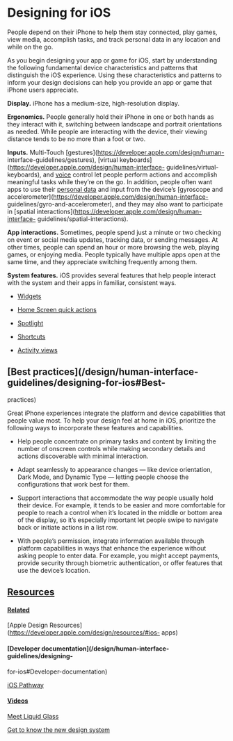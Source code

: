 # Designing for iOS

People depend on their iPhone to help them stay connected, play games, view
media, accomplish tasks, and track personal data in any location and while on
the go.

As you begin designing your app or game for iOS, start by understanding the
following fundamental device characteristics and patterns that distinguish the
iOS experience. Using these characteristics and patterns to inform your design
decisions can help you provide an app or game that iPhone users appreciate.

**Display.** iPhone has a medium-size, high-resolution display.

**Ergonomics.** People generally hold their iPhone in one or both hands as
they interact with it, switching between landscape and portrait orientations
as needed. While people are interacting with the device, their viewing
distance tends to be no more than a foot or two.

**Inputs.** Multi-Touch [gestures](https://developer.apple.com/design/human-
interface-guidelines/gestures), [virtual
keyboards](https://developer.apple.com/design/human-interface-
guidelines/virtual-keyboards), and
[voice](https://developer.apple.com/design/human-interface-guidelines/siri)
control let people perform actions and accomplish meaningful tasks while
they’re on the go. In addition, people often want apps to use their [personal
data](https://developer.apple.com/design/human-interface-guidelines/privacy)
and input from the device’s [gyroscope and
accelerometer](https://developer.apple.com/design/human-interface-
guidelines/gyro-and-accelerometer), and they may also want to participate in
[spatial interactions](https://developer.apple.com/design/human-interface-
guidelines/spatial-interactions).

**App interactions.** Sometimes, people spend just a minute or two checking on
event or social media updates, tracking data, or sending messages. At other
times, people can spend an hour or more browsing the web, playing games, or
enjoying media. People typically have multiple apps open at the same time, and
they appreciate switching frequently among them.

**System features.** iOS provides several features that help people interact
with the system and their apps in familiar, consistent ways.

  * [Widgets](/design/human-interface-guidelines/widgets)

  * [Home Screen quick actions](/design/human-interface-guidelines/home-screen-quick-actions)

  * [Spotlight](https://developer.apple.com/design/human-interface-guidelines/searching)

  * [Shortcuts](https://developer.apple.com/design/human-interface-guidelines/siri#Shortcuts-and-suggestions)

  * [Activity views](/design/human-interface-guidelines/activity-views)

## [Best practices](/design/human-interface-guidelines/designing-for-ios#Best-
practices)

Great iPhone experiences integrate the platform and device capabilities that
people value most. To help your design feel at home in iOS, prioritize the
following ways to incorporate these features and capabilities.

  * Help people concentrate on primary tasks and content by limiting the number of onscreen controls while making secondary details and actions discoverable with minimal interaction.

  * Adapt seamlessly to appearance changes — like device orientation, Dark Mode, and Dynamic Type — letting people choose the configurations that work best for them.

  * Support interactions that accommodate the way people usually hold their device. For example, it tends to be easier and more comfortable for people to reach a control when it’s located in the middle or bottom area of the display, so it’s especially important let people swipe to navigate back or initiate actions in a list row.

  * With people’s permission, integrate information available through platform capabilities in ways that enhance the experience without asking people to enter data. For example, you might accept payments, provide security through biometric authentication, or offer features that use the device’s location.

## [Resources](/design/human-interface-guidelines/designing-for-ios#Resources)

#### [Related](/design/human-interface-guidelines/designing-for-ios#Related)

[Apple Design Resources](https://developer.apple.com/design/resources/#ios-
apps)

#### [Developer documentation](/design/human-interface-guidelines/designing-
for-ios#Developer-documentation)

[iOS Pathway](https://developer.apple.com/ios/get-started/)

#### [Videos](/design/human-interface-guidelines/designing-for-ios#Videos)

[ Meet Liquid Glass ](https://developer.apple.com/videos/play/wwdc2025/219)

[ Get to know the new design system
](https://developer.apple.com/videos/play/wwdc2025/356)

